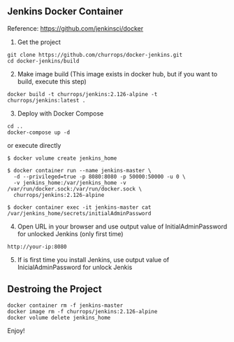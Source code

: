 ## Jenkins Docker Container

Reference: https://github.com/jenkinsci/docker

1. Get the project

```
git clone https://github.com/churrops/docker-jenkins.git
cd docker-jenkins/build
```

2. Make image build 
(This image exists in docker hub, but if you want to build, execute this step)

```
docker build -t churrops/jenkins:2.126-alpine -t churrops/jenkins:latest .
```

3. Deploy with Docker Compose

```
cd ..
docker-compose up -d
```

or execute directly

```
$ docker volume create jenkins_home

$ docker container run --name jenkins-master \
  -d --privileged=true -p 8080:8080 -p 50000:50000 -u 0 \
  -v jenkins_home:/var/jenkins_home -v /var/run/docker.sock:/var/run/docker.sock \
  churrops/jenkins:2.126-alpine

$ docker container exec -it jenkins-master cat /var/jenkins_home/secrets/initialAdminPassword
```

4. Open URL in your browser and use output value of InitialAdminPassword for unlocked Jenkins (only first time)

```
http://your-ip:8080
```

5. If is first time you install Jenkins, use output value of InicialAdminPassword for unlock Jenkis


## Destroing the Project

```
docker container rm -f jenkins-master
docker image rm -f churrops/jenkins:2.126-alpine
docker volume delete jenkins_home
```

Enjoy!
